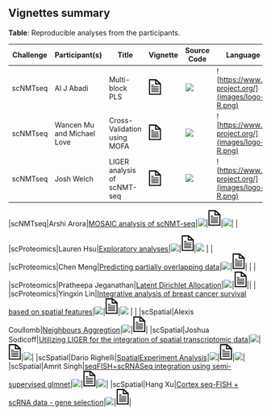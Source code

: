 <a name="vignette-table"></a>

## Vignettes summary 

**Table**: Reproducible analyses from the participants.

|Challenge|Participant(s)|Title|Vignette|Source Code|Language|Additional Info.|
|--------|--------------|-----------|-------|-------|-------|-------|
|scNMTseq|Al J Abadi|Multi-block PLS|[![](images/icon-vignette.png)](https://aljabadi.github.io/BIRSBIO2020.scNMTseq.PLS/articles/)|[![](images/logo-github.png)](https://github.com/aljabadi/BIRSBIO2020.scNMTseq.PLS)|![https://www.r-project.org/](images/logo-R.png)|[![](images/logo-docker.png)](https://hub.docker.com/repository/docker/aljabadi/birs_bio_2020-scnmtseq-pls)|
|scNMTseq|Wancen Mu and Michael Love|Cross-Validation using MOFA|[![](images/icon-vignette.png)](https://mikelove.github.io/BIRSBIO2020.Benchmarking.CVmofa/articles/)|[![](images/logo-github.png)](https://github.com/mikelove/BIRSBIO2020.Benchmarking.CVmofa)|![https://www.r-project.org/](images/logo-R.png)|[![](images/logo-docker.png)](https://hub.docker.com/repository/docker/aljabadi/birs_bio_2020-benchmarking-cv_mofa)|
|scNMTseq|Josh Welch|LIGER analysis of scNMT-seq|[![](images/icon-vignette.png)](https://jw156605.github.io/BIRSBIO2020.scNMTseq.LIGER/articles/)|[![](images/logo-github.png)](https://github.com/jw156605/BIRSBIO2020.scNMTseq.LIGER)|![https://www.r-project.org/](images/logo-R.png)|N/A|


|scNMTseq|Arshi Arora|[MOSAIC analysis of scNMT-seq](https://github.com/arorarshi/BIRSBIO2020.scNMTseq.MOSAIC)|![](images/logo-R.png)|[![](images/icon-vignette.png)](https://arorarshi.github.io/BIRSBIO2020.scNMTseq.MOSAIC/articles/)|[![](images/logo-docker.png)](https://hub.docker.com/repository/docker/arorarshi/birs_bio_2020-scnmtseq-mosaic)| |


|scProteomics|Lauren Hsu|[Exploratory analyses](https://github.com/laurenhsu1/BIRSBIO2020.scProteomics.exploratory)|![](images/logo-R.png)|[![](images/icon-vignette.png)](https://laurenhsu1.github.io/BIRSBIO2020.scProteomics.exploratory/articles/)|[![](images/logo-docker.png)](https://hub.docker.com/repository/docker/laurenhsu/birsbio2020_scproteomics_exploratory) | |
|scProteomics|Chen Meng|[Predicting partially overlapping data](https://github.com/mengchen18/BIRSBIO2020.scProteomics.predictPartialOverlappingData)|![](images/logo-R.png)|[![](images/icon-vignette.png)](https://mengchen18.github.io/BIRSBIO2020.scProteomics.predictPartialOverlappingData/articles/)| | |
|scProteomics|Pratheepa  Jeganathan|[Latent Dirichlet Allocation](https://github.com/PratheepaJ/BIRSBIO2020scProteomicsLDA)|![](images/logo-R.png)|[![](images/icon-vignette.png)](https://pratheepaj.github.io/BIRSBIO2020scProteomicsLDA/articles/)|| |
|scProteomics|Yingxin Lin|[Integrative analysis of breast cancer survival based on spatial features](https://github.com/YingxinLin/BIRSBIO2020.scProteomics.survival)|![](images/logo-R.png)|[![](images/icon-vignette.png)](https://yingxinlin.github.io/BIRSBIO2020.scProteomics.survival/articles/)|[![](images/logo-docker.png)](https://hub.docker.com/repository/docker/yingxinlin/scproteomics) | |
|scSpatial|Alexis Coullomb|[Neighbours Aggregtion](https://github.com/AlexCoul/BIRSBIO2020.seqFISH.neighbors_aggregation)|![](images/logo-python.png)|[![](images/icon-vignette.png)](https://alexcoul.github.io/BIRSBIO2020.seqFISH.neighbors_aggregation/spatial%20analysis/transcriptomics/2020/07/15/BIRS_Biointegration-seqFISH_challenge-neighbors_aggregation.html)|
|scSpatial|Joshua Sodicoff|[Utilizing LIGER for the integration of spatial transcriptomic data](https://github.com/jsodicoff/BIRSBIO2020.seqFISH.LIGERintegration)|![](images/logo-R.png)|[![](images/icon-vignette.png)](https://jsodicoff.github.io/BIRSBIO2020.seqFISH.LIGERintegration/articles/)|[![](images/logo-docker.png)](https://hub.docker.com/r/sodicoff/birsbio2020.seqfish.liger_int)|
|scSpatial|Dario Righelli|[SpatialExperiment Analysis](https://github.com/drighelli/BIRSBIO2020.seqFISH.SpatialAnalysis)|![](images/logo-R.png)|[![](images/icon-vignette.png)](https://drighelli.github.io/BIRSBIO2020.seqFISH.SpatialAnalysis/articles/)|[![](images/logo-docker.png)](https://hub.docker.com/r/drighelli/birsbio2020_seqfish_spatialanalysis)|
|scSpatial|Amrit Singh|[seqFISH+scRNASeq integration using semi-supervised glmnet](https://github.com/singha53/BIRSBIO2020.seqFISH.SSEnet)|![](images/logo-R.png)|[![](images/icon-vignette.png)](https://singha53.github.io/BIRSBIO2020.seqFISH.SSEnet/articles/)|[![](images/logo-docker.png)](https://hub.docker.com/repository/docker/singha53/birsbio2020_seqfish_ssenet)|
|scSpatial|Hang Xu|[Cortex seq-FISH + scRNA data - gene selection](https://github.com/gooday23/BIRSBIO2020.seqFISHChallenge.geneSeletction)|![](images/logo-python.png)|[![](images/icon-vignette.png)](https://gooday23.github.io/BIRSBIO2020.seqFISHChallenge.geneSeletction/seqfish/scrna/2020/07/20/BIRS_Biointegration-seqFish_challenge-geneselection.html)|

